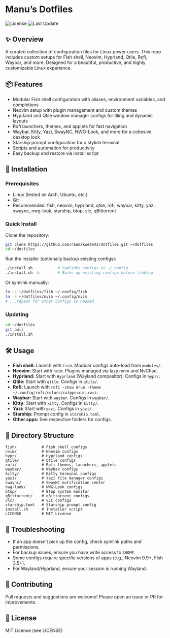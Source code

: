 # Manu’s Dotfiles

![License](https://img.shields.io/github/license/raunakwete43/dotfiles)
![Last Update](https://img.shields.io/github/last-commit/raunakwete43/dotfiles)

## ✨ Overview
A curated collection of configuration files for Linux power users. This repo includes custom setups for Fish shell, Neovim, Hyprland, Qtile, Rofi, Waybar, and more. Designed for a beautiful, productive, and highly customizable Linux experience.

## 📦 Features
- Modular Fish shell configuration with aliases, environment variables, and completions
- Neovim setup with plugin management and custom themes
- Hyprland and Qtile window manager configs for tiling and dynamic layouts
- Rofi launchers, themes, and applets for fast navigation
- Waybar, Kitty, Yazi, SwayNC, NWG-Look, and more for a cohesive desktop look
- Starship prompt configuration for a stylish terminal
- Scripts and automation for productivity
- Easy backup and restore via install script

## 🚀 Installation

### Prerequisites
- Linux (tested on Arch, Ubuntu, etc.)
- Git
- Recommended: fish, neovim, hyprland, qtile, rofi, waybar, kitty, yazi, swaync, nwg-look, starship, btop, vlc, qBittorrent

### Quick Install

Clone the repository:
```bash
git clone https://github.com/raunakwete43/dotfiles.git ~/dotfiles
cd ~/dotfiles
```

Run the installer (optionally backup existing configs):
```bash
./install.sh           # Symlinks configs to ~/.config
./install.sh -b        # Backs up existing configs before linking
```

Or symlink manually:
```bash
ln -s ~/dotfiles/fish ~/.config/fish
ln -s ~/dotfiles/nvim ~/.config/nvim
# ...repeat for other configs as needed
```

### Updating
```bash
cd ~/dotfiles
git pull
./install.sh
```

## 🛠️ Usage
- **Fish shell:** Launch with `fish`. Modular configs auto-load from `modules/`.
- **Neovim:** Start with `nvim`. Plugins managed via lazy.nvim and NvChad.
- **Hyprland:** Start with `Hyprland` (Wayland compositor). Configs in `hypr/`.
- **Qtile:** Start with `qtile`. Configs in `qtile/`.
- **Rofi:** Launch with `rofi -show drun -theme ~/.config/rofi/colors/catppuccin.rasi`.
- **Waybar:** Start with `waybar`. Configs in `waybar/`.
- **Kitty:** Start with `kitty`. Configs in `kitty/`.
- **Yazi:** Start with `yazi`. Configs in `yazi/`.
- **Starship:** Prompt config in `starship.toml`.
- **Other apps:** See respective folders for configs.

## 📁 Directory Structure
```
fish/           # Fish shell configs
nvim/           # Neovim configs
hypr/           # Hyprland configs
qtile/          # Qtile configs
rofi/           # Rofi themes, launchers, applets
waybar/         # Waybar configs
kitty/          # Kitty terminal configs
yazi/           # Yazi file manager configs
swaync/         # SwayNC notification center
nwg-look/       # NWG-Look configs
btop/           # Btop system monitor
qBittorrent/    # qBittorrent configs
vlc/            # VLC configs
starship.toml   # Starship prompt config
install.sh      # Installer script
LICENSE         # MIT License
```

## 🐞 Troubleshooting
- If an app doesn’t pick up the config, check symlink paths and permissions.
- For backup issues, ensure you have write access to `$HOME`.
- Some configs require specific versions of apps (e.g., Neovim 0.9+, Fish 3.5+).
- For Wayland/Hyprland, ensure your session is running Wayland.

## 🤝 Contributing
Pull requests and suggestions are welcome! Please open an issue or PR for improvements.

## 📜 License
MIT License (see LICENSE)
